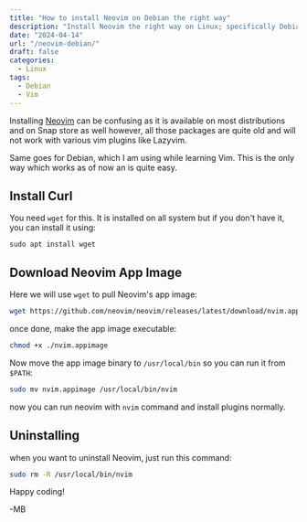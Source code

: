 ```yaml
---
title: "How to install Neovim on Debian the right way"
description: "Install Neovim the right way on Linux; specifically Debian."
date: "2024-04-14"
url: "/neovim-debian/"
draft: false
categories:
  - Linux
tags:
  - Debian 
  - Vim
---
```


Installing [Neovim](https://neovim.io) can be confusing as it is available on most distributions and on Snap store as well however, all those packages are quite old and will not work with various vim plugins like Lazyvim. 

Same goes for Debian, which I am using while learning Vim. This is the only way which works as of now an is quite easy. 

## Install Curl 
You need `wget` for this. It is installed on all system but if you don't have it, you can install it using: 

```
sudo apt install wget 
```
## Download Neovim App Image
Here we will use `wget` to pull Neovim's app image: 

```bash
wget https://github.com/neovim/neovim/releases/latest/download/nvim.appimage
```
once done, make the app image executable: 

```bash
chmod +x ./nvim.appimage 
```
Now move the app image binary to `/usr/local/bin` so you can run it from `$PATH`: 

```bash
sudo mv nvim.appimage /usr/local/bin/nvim
```
now you can run neovim with `nvim` command and install plugins normally.

## Uninstalling 
when you want to uninstall Neovim, just run this command: 

```bash
sudo rm -R /usr/local/bin/nvim
```
Happy coding! 

-MB 
